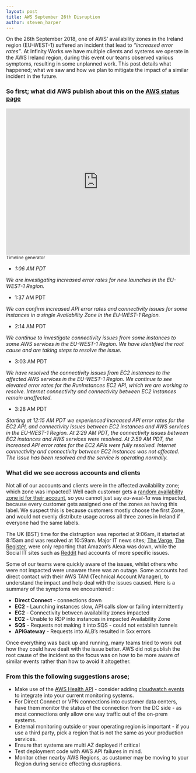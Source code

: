 ```yaml
---
layout: post
title: AWS September 26th Disruption
author: steven_harper
---
```


On the 26th September 2018, one of AWS’ availability zones in the Ireland region (EU-WEST-1) suffered an incident that lead to _“increased error rates”_.
At Infinity Works we have multiple clients and systems we operate in the AWS Ireland region, during this event our teams observed various symptoms, resulting in some unplanned work. This post details what happened; what we saw and how we plan to mitigate the impact of a similar incident in the future.

### So first; what did AWS publish about this on the [AWS status page](https://status.aws.amazon.com/)


<iframe width="100%" height="400" src="https://time.graphics/embed?v=1&id=154644" frameborder="0" allowfullscreen></iframe>
<div><a  style="font-size: 12px; text-decoration: none;" title="Timeline generator" href="https://time.graphics">Timeline generator</a></div>


 - *1:06 AM PDT*
 
 _We are investigating increased error rates for new launches in the EU-WEST-1 Region._
 - 1:37 AM PDT 
 
 _We can confirm increased API error rates and connectivity issues for some instances in a single Availability Zone in the EU-WEST-1 Region._
 - 2:14 AM PDT 
 
_We continue to investigate connectivity issues from some instances to some AWS services in the EU-WEST-1 Region. We have identified the root cause and are taking steps to resolve the issue._
 - 3:03 AM PDT 
 
 _We have resolved the connectivity issues from EC2 instances to the affected AWS services in the EU-WEST-1 Region. We continue to see elevated error rates for the RunInstances EC2 API, which we are working to resolve. Internet connectivity and connectivity between EC2 instances remain unaffected._
 - 3:28 AM PDT 
 
 _Starting at 12:15 AM PDT we experienced increased API error rates for the EC2 API, and connectivity issues between EC2 instances and AWS services in the EU-WEST-1 Region. At 2:29 AM PDT, the connectivity issues between EC2 instances and AWS services were resolved. At 2:59 AM PDT, the increased API error rates for the EC2 APIs were fully resolved. Internet connectivity and connectivity between EC2 instances was not affected. The issue has been resolved and the service is operating normally._

### What did we see accross accounts and clients

Not all of our accounts and clients were in the affected availability zone; which zone was impacted? Well each customer gets a [random availability zone id for their account](https://docs.aws.amazon.com/AWSEC2/latest/UserGuide/using-regions-availability-zones.html), so you cannot just say _eu-west-1a_ was impacted, because every customer gets assigned one of the zones as having this label.  We suspect this is because customers mostly choose the first Zone, and would not evenly distribute usage across all three zones in Ireland if everyone had the same labels.

The UK (BST) time for the distruption was reported at 9:06am, it started at 8:15am and was resolved at  10:59am.  Major IT news sites; [The Verge](https://www.theverge.com/circuitbreaker/2018/9/26/17905158/amazon-alexa-outage-europe-down-service), [The Register](https://www.theregister.co.uk/2018/09/26/amazon_alexa_outage_down/), were only reporting that Amazon’s Alexa was down, while the Social IT sites such as [Reddit](https://www.reddit.com/r/aws/comments/9j0lfn/issues_in_euwest1_aws_aware/) had accounts of more specific issues.

Some of our teams were quickly aware of the issues, whilst others who were not impacted were unaware there was an outage.  Some accounts had direct contact with their AWS TAM (Technical Account Manager), to understand the impact and help deal with the issues caused.  Here is a summary of the symptoms we encountered :

 - __Direct Connect__ - connections down
 - __EC2__ - Launching instances slow, API calls slow or failing intermittently
 - __EC2__ - Connectivity between availability zones impacted
 - __EC2__ - Unable to RDP into instances in impacted Availability Zone
 - __SQS__ - Requests not making it into SQS - could not establish tunnels
 - __APIGateway__ - Requests into ALB’s resulted in 5xx errors 

Once everything was back up and running, many teams tried to work out how they could have dealt with the issue better. AWS did not publish the root cause of the incident so the focus was on how to be more aware of similar events rather than how to avoid it altogether.

### From this the following suggestions arose;

 - Make use of the [AWS Health API](https://docs.aws.amazon.com/health/latest/ug/getting-started-api.html) - consider adding [cloudwatch events](https://docs.aws.amazon.com/health/latest/ug/cloudwatch-events-health.html) to integrate into your current monitoring systems.
 - For Direct Connect or VPN connections into customer data centers, have them monitor the status of the connection from the DC side - as most connections only allow one way traffic out of the on-prem systems.
 - External monitoring outside or your operating region is important - if you use a third party, pick a region that is not the same as your production services.
 - Ensure that systems are multi AZ deployed if critical
 - Test deployment code with AWS API failures in mind.
 - Monitor other nearby AWS Regions, as customer may be moving to your Region during service effecting dusruptions.
